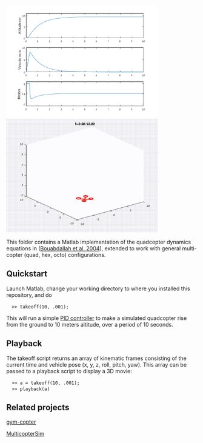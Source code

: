 <img src="takeoff.png" align="left" width="400">
<img src="takeoff.gif" width="400">


This folder contains a Matlab implementation of the quadcopter dynamics equations in
([Bouabdallah et al. 2004](https://infoscience.epfl.ch/record/97532/files/325.pdf)),
extended to work with general multi-copter (quad, hex, octo) configurations.  

## Quickstart

Launch Matlab, change your working directory to where you installed this repository, and do
```
  >> takeoff(10, .001);
```

This will run a simple [PID controller](https://en.wikipedia.org/wiki/PID_controller) to make a simulated 
quadcopter rise from the ground to 10 meters altitude, over a period of 10 seconds.

## Playback

The takeoff script returns an array of kinematic frames consisting of the current time and vehicle pose
(x, y, z, roll, pitch, yaw).  This array can be passed to a playback script to display a 3D movie:

```
  >> a = takeoff(10, .001);
  >> playback(a)
```

## Related projects

[gym-copter](https://github.com/simondlevy/gym-copter)

[MulticopterSim](https://github.com/simondlevy/MulticopterSim)

